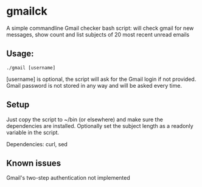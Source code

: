 # gmailck
A simple commandline Gmail checker bash script: will check gmail for new messages, show count and list subjects of 20 most recent unread emails

## Usage: 
```
./gmail [username]
```

[username] is optional, the script will ask for the Gmail login if not provided. Gmail password is not stored in any way and will be asked every 
time.

## Setup
Just copy the script to ~/bin (or elsewhere) and make sure the dependencies are installed. Optionally set the subject length as a readonly variable 
in the script.

Dependencies:
curl, sed

## Known issues
Gmail's two-step authentication not implemented
